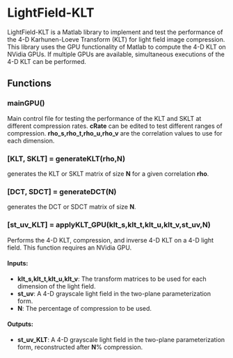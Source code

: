 # LightField-KLT
LightField-KLT is a Matlab library to implement and test the performance of the 4-D Karhunen-Loeve Transform (KLT) for light field image compression. This library uses the GPU functionality of Matlab to compute the 4-D KLT on NVidia GPUs. If multiple GPUs are available, simultaneous executions of the 4-D KLT can be performed.

## Functions

### mainGPU()
Main control file for testing the performance of the KLT and SKLT at different compression rates. **cRate** can be edited to test different ranges of compression. **rho_s,rho_t,rho_u,rho_v** are the correlation values to use for each dimension. 

### [KLT, SKLT] = generateKLT(rho,N)
generates the KLT or SKLT matrix of size **N** for a given correlation **rho**.

### [DCT, SDCT] = generateDCT(N)
generates the DCT or SDCT matrix of size **N**.

### [st_uv_KLT] = applyKLT_GPU(klt_s,klt_t,klt_u,klt_v,st_uv,N)
Performs the 4-D KLT, compression, and inverse 4-D KLT on a 4-D light field. This function requires an NVidia GPU.

#### Inputs:
* **klt_s,klt_t,klt_u,klt_v**: The transform matrices to be used for each dimension of the light field.
* **st_uv**: A 4-D grayscale light field in the two-plane parameterization form.
* **N**: The percentage of compression to be used.

#### Outputs:
* **st_uv_KLT**: A 4-D grayscale light field in the two-plane parameterization form, reconstructed after **N**% compression.


